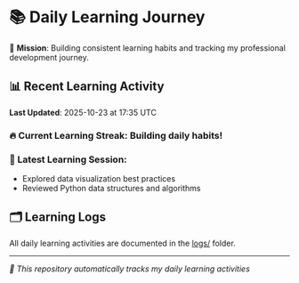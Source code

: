 # 📚 Daily Learning Journey

🎯 **Mission**: Building consistent learning habits and tracking my professional development journey.

## 📊 Recent Learning Activity

**Last Updated**: 2025-10-23 at 17:35 UTC

### 🔥 Current Learning Streak: Building daily habits!

### 📝 Latest Learning Session:
- Explored data visualization best practices
- Reviewed Python data structures and algorithms

## 🗂️ Learning Logs

All daily learning activities are documented in the [logs/](./logs/) folder.

---
*🤖 This repository automatically tracks my daily learning activities*
